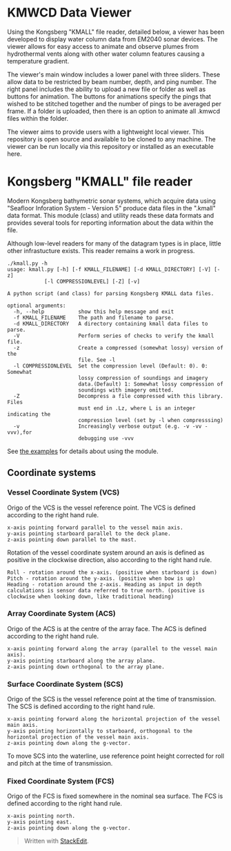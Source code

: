  # KMWCD Data Viewer

 Using the Kongsberg "KMALL" file reader, detailed below, a viewer has been developed to display water column data from EM2040 sonar devices. The viewer allows for easy access to  animate and observe plumes from hydrothermal vents along with other water column features causing a temperature gradient.

 The viewer's main window includes a lower panel with three sliders. These allow data to be restricted by beam number, depth, and ping number. The right panel includes the ability to upload a new file or folder as well as buttons for animation. The buttons for animations specify the pings that wished to be stitched together and the number of pings to be averaged per frame. If a folder is uploaded, then there is an option to animate all .kmwcd files within the folder.

 The viewer aims to provide users with a lightweight local viewer. This repository is open source and available to be cloned to any machine. The viewer can be run locally via this repository or installed as an executable here.
 
 # Kongsberg "KMALL" file reader

Modern Kongsberg bathymetric sonar systems, which acquire data using "Seafloor Inforation System - Version 5" produce data files in the ".kmall" data format. This module (class) and utility reads these data formats and provides several tools for reporting information about the data within the file.

Although low-level readers for many of the datagram types is in place, little other infrastucture exists. This reader remains a work in progress. 

    ./kmall.py -h
    usage: kmall.py [-h] [-f KMALL_FILENAME] [-d KMALL_DIRECTORY] [-V] [-z]
                [-l COMPRESSIONLEVEL] [-Z] [-v]

    A python script (and class) for parsing Kongsberg KMALL data files.

    optional arguments:
      -h, --help           show this help message and exit
      -f KMALL_FILENAME    The path and filename to parse.
      -d KMALL_DIRECTORY   A directory containing kmall data files to parse.
      -V                   Perform series of checks to verify the kmall file.
      -z                   Create a compressed (somewhat lossy) version of the
                           file. See -l
      -l COMPRESSIONLEVEL  Set the compression level (Default: 0). 0: Somewhat
                           lossy compression of soundings and imagery
                           data.(Default) 1: Somewhat lossy compression of
                           soundings with imagery omitted.
      -Z                   Decompress a file compressed with this library. Files
                           must end in .Lz, where L is an integer indicating the
                           compression level (set by -l when compresssing)
      -v                   Increasingly verbose output (e.g. -v -vv -vvv),for
                           debugging use -vvv    

See [the examples](KMALL_examples.rst) for details about using the module.

## Coordinate systems

### Vessel Coordinate System (VCS)

Origo of the VCS is the vessel reference point. The VCS is defined according to the right hand rule.

    x-axis pointing forward parallel to the vessel main axis.
    y-axis pointing starboard parallel to the deck plane.
    z-axis pointing down parallel to the mast.

Rotation of the vessel coordinate system around an axis is defined as positive in the clockwise direction, also according to the right hand rule.

    Roll - rotation around the x-axis. (positive when starboard is down)
    Pitch - rotation around the y-axis. (positive when bow is up)
    Heading - rotation around the z-axis. Heading as input in depth calculations is sensor data referred to true north. (positive is clockwise when looking down, like traditional heading)

### Array Coordinate System (ACS)

Origo of the ACS is at the centre of the array face. The ACS is defined according to the right hand rule.

    x-axis pointing forward along the array (parallel to the vessel main axis).
    y-axis pointing starboard along the array plane.
    z-axis pointing down orthogonal to the array plane.

### Surface Coordinate System (SCS)

Origo of the SCS is the vessel reference point at the time of transmission. The SCS is defined according to the right hand rule.

    x-axis pointing forward along the horizontal projection of the vessel main axis.
    y-axis pointing horizontally to starboard, orthogonal to the horizontal projection of the vessel main axis.
    z-axis pointing down along the g-vector.

To move SCS into the waterline, use reference point height corrected for roll and pitch at the time of transmission.

### Fixed Coordinate System (FCS)

Origo of the FCS is fixed somewhere in the nominal sea surface. The FCS is defined according to the right hand rule.

    x-axis pointing north.
    y-axis pointing east.
    z-axis pointing down along the g-vector.

> Written with [StackEdit](https://stackedit.io/).
